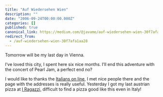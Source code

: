 ```yaml
---
title: "Auf Wiedersehen Wien"
description: ""
date: "2006-09-24T00:00:00.000Z"
categories: []
published: true
canonical_link: https://medium.com/@javame/auf-wiedersehen-wien-30f7afa1aa28
redirect_from:
  - /auf-wiedersehen-wien-30f7afa1aa28
---
```


Tomorrow will be my last day in Vienna.

I’ve loved this city, I spent here six nice months. I’ll end this adventure with the concert of Pearl Jam, a perfect end no?

I would like to thanks the [Italians on line](http://www.italiansonline.net/sezioni_indirizzi.php?sezione=27), I met nice people there and the page with the addresses is really useful. Yesterday I got my last austrian pizza at [I Ragazzi,](http://blog.java2me.org/http//:www.iragazzi.at) difficult to find a pizza good like this even in Italy!
